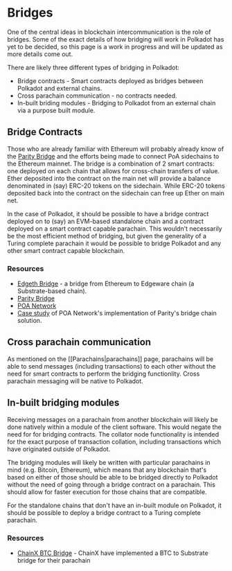 # Bridges

One of the central ideas in blockchain intercommunication is the role of bridges. Some of the exact details of how bridging will work in Polkadot has yet to be decided, so this page is a work in progress and will be updated as more details come out.

There are likely three different types of bridging in Polkadot:

* Bridge contracts - Smart contracts deployed as bridges between Polkadot and external chains.
* Cross parachain communication - no contracts needed.
* In-built briding modules - Bridging to Polkadot from an external chain via a purpose built module.


## Bridge Contracts
Those who are already familiar with Ethereum will probably already know of the [Parity Bridge](https://github.com/paritytech/parity-bridge) and the efforts being made to connect PoA sidechains to the Ethereum mainnet. The bridge is a combination of 2 smart contracts: one deployed on each chain that allows for cross-chain transfers of value. Ether deposited into the contract on the main net will provide a balance denominated in (say) ERC-20 tokens on the sidechain. While ERC-20 tokens deposited back into the contract on the sidechain can free up Ether on main net.

In the case of Polkadot, it should be possible to have a bridge contract deployed on to (say) an EVM-based standalone chain and a contract deployed on a smart contract capable parachain. This wouldn't necessarily be the most efficient method of bridging, but given the generality of a Turing complete parachain it would be possible to bridge Polkadot and any other smart contract capable blockchain.

### Resources

* [Edgeth Bridge](https://github.com/hicommonwealth/edgeth_bridge/) - a bridge from Ethereum to Edgeware chain (a Substrate-based chain).
* [Parity Bridge](https://github.com/paritytech/parity-bridge)
* [POA Network](https://poa.network/)
* [Case study](https://medium.com/giveth/ethereum-dapp-scaling-poa-network-acee8a51e772) of POA Network's implementation of Parity's bridge chain solution.

## Cross parachain communication
As mentioned on the [[Parachains|parachains]] page, parachains will be able to send messages (including transactions) to each other without the need for smart contracts to perform the bridging functionlity. Cross parachain messaging will be native to Polkadot.


## In-built bridging modules
Receiving messages on a parachain from another blockchain will likely be done natively within a module of the client software. This would negate the need for for bridging contracts. The collator node functionality is intended for the exact purpose of transaction collation, including transactions which have originated outside of Polkadot.

The bridging modules will likely be written with particular parachains in mind (e.g. Bitcoin, Ethereum), which means that any blockchain that's based on either of those should be able to be bridged directly to Polkadot without the need of going through a bridge contract on a parachain. This should allow for faster execution for those chains that are compatible.

For the standalone chains that don't have an in-built module on Polkadot, it should be possible to deploy a bridge contract to a Turing complete parachain.

### Resources
* [ChainX BTC Bridge](https://github.com/chainx-org/ChainX/tree/develop/cxrml/bridge/btc) - ChainX have implemented a BTC to Substrate bridge for their parachain